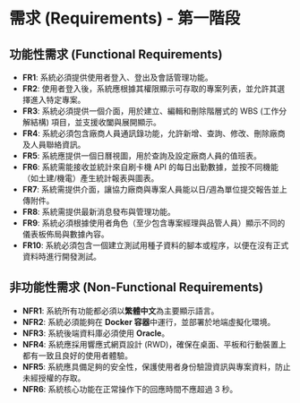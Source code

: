 # 需求 (Requirements) - 第一階段

## 功能性需求 (Functional Requirements)
* **FR1**: 系統必須提供使用者登入、登出及會話管理功能。
* **FR2**: 使用者登入後，系統應根據其權限顯示可存取的專案列表，並允許其選擇進入特定專案。
* **FR3**: 系統必須提供一個介面，用於建立、編輯和刪除階層式的 WBS (工作分解結構) 項目，並支援收闔與展開顯示。
* **FR4**: 系統必須包含廠商人員通訊錄功能，允許新增、查詢、修改、刪除廠商及人員聯絡資訊。
* **FR5**: 系統應提供一個日曆視圖，用於查詢及設定廠商人員的值班表。
* **FR6**: 系統需能接收並統計來自刷卡機 API 的每日出勤數據，並按不同機能（如土建/機電）產生統計報表與圖表。
* **FR7**: 系統需提供介面，讓協力廠商與專案人員能以日/週為單位提交報告並上傳附件。
* **FR8**: 系統需提供最新消息發布與管理功能。
* **FR9**: 系統必須根據使用者角色（至少包含專案經理與品管人員）顯示不同的儀表板佈局與數據內容。
* **FR10**: 系統必須包含一個建立測試用種子資料的腳本或程序，以便在沒有正式資料時進行開發測試。

## 非功能性需求 (Non-Functional Requirements)
* **NFR1**: 系統所有功能都必須以**繁體中文**為主要顯示語言。
* **NFR2**: 系統必須能夠在 **Docker 容器**中運行，並部署於地端虛擬化環境。
* **NFR3**: 系統後端資料庫必須使用 **Oracle**。
* **NFR4**: 系統應採用響應式網頁設計 (RWD)，確保在桌面、平板和行動裝置上都有一致且良好的使用者體驗。
* **NFR5**: 系統應具備足夠的安全性，保護使用者身份驗證資訊與專案資料，防止未經授權的存取。
* **NFR6**: 系統核心功能在正常操作下的回應時間不應超過 3 秒。